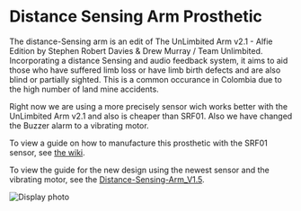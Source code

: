 # Distance Sensing Arm Prosthetic
The distance-Sensing arm is an edit of The UnLimbited Arm v2.1 - Alfie Edition by Stephen Robert Davies & Drew Murray / Team Unlimbited. Incorporating a distance Sensing and audio feedback system, it aims to aid those who have suffered limb loss or have limb birth defects and are also blind or partially sighted. This is a common occurance in Colombia due to the high number of land mine accidents.

Right now we are using a more precisely sensor wich works better with the UnLimbited Arm v2.1 and also is cheaper than SRF01. Also we have changed the Buzzer alarm to a vibrating motor.

To view a guide on how to manufacture this prosthetic with the SRF01 sensor, see [the wiki](https://github.com/enable-medellin/Distance-Sensing-Arm-Prosthetic-Prototype/wiki/MK1-Prototype).

To view the guide for the new design using the newest sensor and the vibrating motor, see the [Distance-Sensing-Arm_V1.5](https://github.com/enable-medellin/Distance-Sensing-Arm-Prosthetic-Prototype/wiki/Distance-Sensing-Arm-Second-Version).

![Display photo ](https://github.com/enable-medellin/Distance-Sensing-Arm-Prosthetic-Prototype/wiki/Distance-Sensing-Arm_V1.5)
